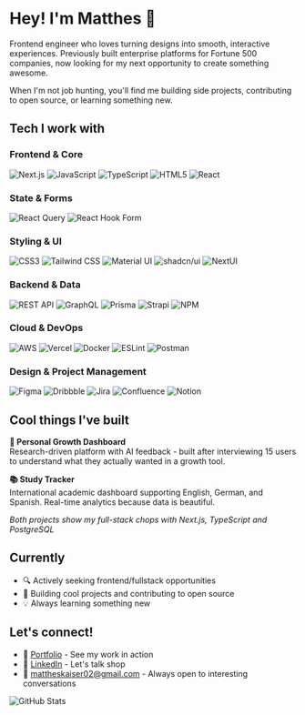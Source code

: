 # Hey! I'm Matthes 👋

Frontend engineer who loves turning designs into smooth, interactive experiences. Previously built enterprise platforms for Fortune 500 companies, now looking for my next opportunity to create something awesome.

When I'm not job hunting, you'll find me building side projects, contributing to open source, or learning something new.

## Tech I work with

### Frontend & Core
![Next.js](https://img.shields.io/badge/-Next.js-000000?style=flat-square&logo=next.js&logoColor=white)
![JavaScript](https://img.shields.io/badge/-JavaScript-F7DF1E?style=flat-square&logo=javascript&logoColor=black)
![TypeScript](https://img.shields.io/badge/-TypeScript-3178C6?style=flat-square&logo=typescript&logoColor=white)
![HTML5](https://img.shields.io/badge/-HTML5-E34F26?style=flat-square&logo=html5&logoColor=white)
![React](https://img.shields.io/badge/-React-61DAFB?style=flat-square&logo=react&logoColor=black)

### State & Forms
![React Query](https://img.shields.io/badge/-React_Query-FF4154?style=flat-square&logo=react-query&logoColor=white)
![React Hook Form](https://img.shields.io/badge/-React_Hook_Form-EC5990?style=flat-square&logo=reacthookform&logoColor=white)

### Styling & UI
![CSS3](https://img.shields.io/badge/-CSS3-1572B6?style=flat-square&logo=css3&logoColor=white)
![Tailwind CSS](https://img.shields.io/badge/-Tailwind_CSS-38B2AC?style=flat-square&logo=tailwind-css&logoColor=white)
![Material UI](https://img.shields.io/badge/-Material_UI-007FFF?style=flat-square&logo=mui&logoColor=white)
![shadcn/ui](https://img.shields.io/badge/-shadcn/ui-000000?style=flat-square&logo=shadcnui&logoColor=white)
![NextUI](https://img.shields.io/badge/-NextUI-000000?style=flat-square&logo=nextui&logoColor=white)

### Backend & Data
![REST API](https://img.shields.io/badge/-REST_API-009688?style=flat-square&logo=fastapi&logoColor=white)
![GraphQL](https://img.shields.io/badge/-GraphQL-E10098?style=flat-square&logo=graphql&logoColor=white)
![Prisma](https://img.shields.io/badge/-Prisma-2D3748?style=flat-square&logo=prisma&logoColor=white)
![Strapi](https://img.shields.io/badge/-Strapi-2F2E8B?style=flat-square&logo=strapi&logoColor=white)
![NPM](https://img.shields.io/badge/-NPM-CB3837?style=flat-square&logo=npm&logoColor=white)

### Cloud & DevOps
![AWS](https://img.shields.io/badge/-AWS-232F3E?style=flat-square&logo=amazon-aws&logoColor=white)
![Vercel](https://img.shields.io/badge/-Vercel-000000?style=flat-square&logo=vercel&logoColor=white)
![Docker](https://img.shields.io/badge/-Docker-2496ED?style=flat-square&logo=docker&logoColor=white)
![ESLint](https://img.shields.io/badge/-ESLint-4B32C3?style=flat-square&logo=eslint&logoColor=white)
![Postman](https://img.shields.io/badge/-Postman-FF6C37?style=flat-square&logo=postman&logoColor=white)

### Design & Project Management
![Figma](https://img.shields.io/badge/-Figma-F24E1E?style=flat-square&logo=figma&logoColor=white)
![Dribbble](https://img.shields.io/badge/-Dribbble-EA4C89?style=flat-square&logo=dribbble&logoColor=white)
![Jira](https://img.shields.io/badge/-Jira-0052CC?style=flat-square&logo=jira&logoColor=white)
![Confluence](https://img.shields.io/badge/-Confluence-172B4D?style=flat-square&logo=confluence&logoColor=white)
![Notion](https://img.shields.io/badge/-Notion-000000?style=flat-square&logo=notion&logoColor=white)

## Cool things I've built

**🎯 Personal Growth Dashboard**  
Research-driven platform with AI feedback - built after interviewing 15 users to understand what they actually wanted in a growth tool.

**📚 Study Tracker**  
International academic dashboard supporting English, German, and Spanish. Real-time analytics because data is beautiful.

*Both projects show my full-stack chops with Next.js, TypeScript and PostgreSQL*

## Currently

- 🔍 Actively seeking frontend/fullstack opportunities 
- 🚀 Building cool projects and contributing to open source
- 💡 Always learning something new

## Let's connect!

- 💼 [Portfolio](https://matthes-kaiser-portfolio.vercel.app/) - See my work in action
- 💬 [LinkedIn](https://www.linkedin.com/in/mattheskaiser/) - Let's talk shop
- 📧 mattheskaiser02@gmail.com - Always open to interesting conversations

![GitHub Stats](https://github-readme-stats.vercel.app/api?username=mattheskaiser&show_icons=true&theme=dark&count_private=true)
